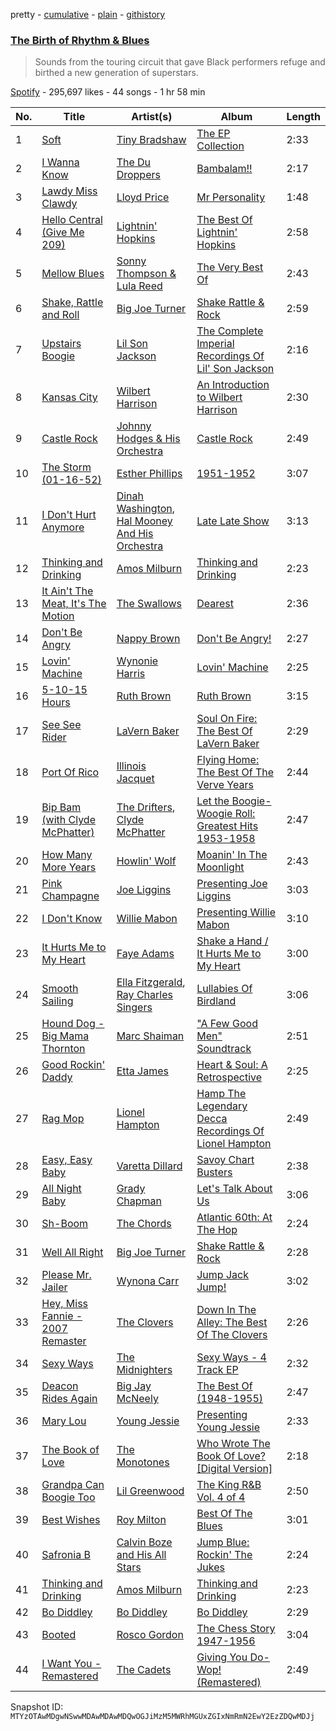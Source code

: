 pretty - [cumulative](/playlists/cumulative/37i9dQZF1DXaOWYud3Cg4V.md) - [plain](/playlists/plain/37i9dQZF1DXaOWYud3Cg4V) - [githistory](https://github.githistory.xyz/mackorone/spotify-playlist-archive/blob/main/playlists/plain/37i9dQZF1DXaOWYud3Cg4V)

### [The Birth of Rhythm & Blues](https://open.spotify.com/playlist/37i9dQZF1DXaOWYud3Cg4V)

> Sounds from the touring circuit that gave Black performers refuge and birthed a new generation of superstars.

[Spotify](https://open.spotify.com/user/spotify) - 295,697 likes - 44 songs - 1 hr 58 min

| No. | Title | Artist(s) | Album | Length |
|---|---|---|---|---|
| 1 | [Soft](https://open.spotify.com/track/5u87THoJXo4YgI7pxjwaqI) | [Tiny Bradshaw](https://open.spotify.com/artist/70sHURBVOq2rwWkmBpDxYa) | [The EP Collection](https://open.spotify.com/album/4wwPcZGpLPcXmm3O8GFNSb) | 2:33 |
| 2 | [I Wanna Know](https://open.spotify.com/track/3HhzA1yBJRUBKwFRTBjI0f) | [The Du Droppers](https://open.spotify.com/artist/409qREwneDD43Jr4dvzsB3) | [Bambalam!!](https://open.spotify.com/album/4a4QguTRGi1qfZ1O7FP6fY) | 2:17 |
| 3 | [Lawdy Miss Clawdy](https://open.spotify.com/track/7KfvtCQWRgFe83LT8qDPJe) | [Lloyd Price](https://open.spotify.com/artist/3iOE5ItEv5xr9fmKi7GNh2) | [Mr Personality](https://open.spotify.com/album/31zYrDzjDvnwd8G1icD0Ki) | 1:48 |
| 4 | [Hello Central \(Give Me 209\)](https://open.spotify.com/track/0ghSTCwxsdWCay1bo9DBmR) | [Lightnin' Hopkins](https://open.spotify.com/artist/6EZzVXM2uDRPmnHWq9yPDE) | [The Best Of Lightnin' Hopkins](https://open.spotify.com/album/7vAiJW4xi4VNmRjcZsLO33) | 2:58 |
| 5 | [Mellow Blues](https://open.spotify.com/track/3nMVDBVk9TF9JUUQFmgDFa) | [Sonny Thompson & Lula Reed](https://open.spotify.com/artist/2fmQwLfdowskywLBhgpqoT) | [The Very Best Of](https://open.spotify.com/album/33S3CxWxHd53RjpZrKyScP) | 2:43 |
| 6 | [Shake, Rattle and Roll](https://open.spotify.com/track/7aLoa1F3EoM8AeC6Ao1RKz) | [Big Joe Turner](https://open.spotify.com/artist/1DTgcOxytJHD8p17mhSgd7) | [Shake Rattle & Rock](https://open.spotify.com/album/3srwW4zf3HJcOItxUokJgI) | 2:59 |
| 7 | [Upstairs Boogie](https://open.spotify.com/track/3ls73k7OYdZByqr065gZS9) | [Lil Son Jackson](https://open.spotify.com/artist/4KfB5Ki4g9PuVqwFuckn0L) | [The Complete Imperial Recordings Of Lil' Son Jackson](https://open.spotify.com/album/3ZOXOkucWOW0uoqrjU9tJu) | 2:16 |
| 8 | [Kansas City](https://open.spotify.com/track/4GvyP7CnBJEV2t7L7vOkjw) | [Wilbert Harrison](https://open.spotify.com/artist/7rETVFaF9VOFPmmzsY3kO6) | [An Introduction to Wilbert Harrison](https://open.spotify.com/album/1Y1TBAbgOzreTno3UasaQX) | 2:30 |
| 9 | [Castle Rock](https://open.spotify.com/track/1fiVhiSdp7mCu4RKwjPrcN) | [Johnny Hodges & His Orchestra](https://open.spotify.com/artist/586u2f7H540oCefUIazflT) | [Castle Rock](https://open.spotify.com/album/4hMfnrM2BPDK9SHSUAcK3Q) | 2:49 |
| 10 | [The Storm \(01\-16\-52\)](https://open.spotify.com/track/5ulCLAV5XwfdzrQj53xDyT) | [Esther Phillips](https://open.spotify.com/artist/0WZ7IgzdjPvwFdjDjjuZm7) | [1951\-1952](https://open.spotify.com/album/6AaRMC4imsC881iTr1DCX2) | 3:07 |
| 11 | [I Don't Hurt Anymore](https://open.spotify.com/track/46bCPNzRmwxbdcyv8YYauN) | [Dinah Washington](https://open.spotify.com/artist/32LHRiof0sa4taYew9i3Fa), [Hal Mooney And His Orchestra](https://open.spotify.com/artist/47ybDT1ZbixVpHfk1CWGzA) | [Late Late Show](https://open.spotify.com/album/2tGHaMOCIXDlyoyBXHv87o) | 3:13 |
| 12 | [Thinking and Drinking](https://open.spotify.com/track/6L5RA7cLhoDF5Gx7HjTJJ4) | [Amos Milburn](https://open.spotify.com/artist/3uZRvkqeNHKLMFQrJBaUCX) | [Thinking and Drinking](https://open.spotify.com/album/4Zp4CAXhvAQiHDj4JkiYlW) | 2:23 |
| 13 | [It Ain't The Meat, It's The Motion](https://open.spotify.com/track/5DowgjLju7riW4EXaZfdTZ) | [The Swallows](https://open.spotify.com/artist/2KL7KDeEPo4rOiM94NaWrq) | [Dearest](https://open.spotify.com/album/4AmBFaXqeJYiS3bMKbVnRX) | 2:36 |
| 14 | [Don't Be Angry](https://open.spotify.com/track/5EsIiqZ3FoOzuP5xZSeZVY) | [Nappy Brown](https://open.spotify.com/artist/7oR6vQt8KT2ZWUpC65jTha) | [Don't Be Angry!](https://open.spotify.com/album/1osQILjanYqyjUaCLeW5ZY) | 2:27 |
| 15 | [Lovin' Machine](https://open.spotify.com/track/3UV8u4aqSU60xR4l7wYzYX) | [Wynonie Harris](https://open.spotify.com/artist/4Imc3wiT22cuynvQNpXcVn) | [Lovin' Machine](https://open.spotify.com/album/4oHzoB06yfTbggLGro4Oxo) | 2:25 |
| 16 | [5\-10\-15 Hours](https://open.spotify.com/track/0w20j6tOA22U8Q8brOysGK) | [Ruth Brown](https://open.spotify.com/artist/4EYVgfZJ8wKXWmIvCx3gOY) | [Ruth Brown](https://open.spotify.com/album/1k5uQeczqciJ3kOcETQvAI) | 3:15 |
| 17 | [See See Rider](https://open.spotify.com/track/0HsYttDxOv3neiw3L0wimY) | [LaVern Baker](https://open.spotify.com/artist/0V6zo2mJw9FdwWLClKC9yw) | [Soul On Fire: The Best Of LaVern Baker](https://open.spotify.com/album/656bjmiiDmAKjaC9U5HXbh) | 2:29 |
| 18 | [Port Of Rico](https://open.spotify.com/track/25wcxxmSx7jlpkQTgqpojg) | [Illinois Jacquet](https://open.spotify.com/artist/6HzzZqLS76PGbKaw6dIMHZ) | [Flying Home: The Best Of The Verve Years](https://open.spotify.com/album/5ELln9eZPCEhKfMrB3SbS8) | 2:44 |
| 19 | [Bip Bam \(with Clyde McPhatter\)](https://open.spotify.com/track/3U7ZZvQMprdLea0cD3QEKX) | [The Drifters](https://open.spotify.com/artist/1FqqOl9itIUpXr4jZPIVoT), [Clyde McPhatter](https://open.spotify.com/artist/4WL6MC4jDW7w7K9hfc4MVS) | [Let the Boogie\-Woogie Roll: Greatest Hits 1953\-1958](https://open.spotify.com/album/3kn3zuGVSTkIeFKYnPgI7B) | 2:47 |
| 20 | [How Many More Years](https://open.spotify.com/track/0MkINaEoNBJfG9G6ewd4xM) | [Howlin' Wolf](https://open.spotify.com/artist/0Wxy5Qka8BN9crcFkiAxSR) | [Moanin' In The Moonlight](https://open.spotify.com/album/76MT4lqzC1oSvSYnHHjMam) | 2:43 |
| 21 | [Pink Champagne](https://open.spotify.com/track/720ucZYHzfmoHxge37h8Pk) | [Joe Liggins](https://open.spotify.com/artist/5csKyypxXUXTNBUGuCrsoV) | [Presenting Joe Liggins](https://open.spotify.com/album/3hszd9c8nejbnEIDwCwo3n) | 3:03 |
| 22 | [I Don't Know](https://open.spotify.com/track/7J8g9n29cAxSlLxeHrKCLI) | [Willie Mabon](https://open.spotify.com/artist/7rmHrwuyVuFNIvikHchsQn) | [Presenting Willie Mabon](https://open.spotify.com/album/2Y3IduVxiiyB9cxhFthGim) | 3:10 |
| 23 | [It Hurts Me to My Heart](https://open.spotify.com/track/5zlYphxm4NbQLdwjmdedqP) | [Faye Adams](https://open.spotify.com/artist/1bx4W3T0zPKzmsrRTvquWV) | [Shake a Hand / It Hurts Me to My Heart](https://open.spotify.com/album/6EJmbWQA8saJygAAslAUVE) | 3:00 |
| 24 | [Smooth Sailing](https://open.spotify.com/track/6vubuLvaXL1bO4hQbAzG2E) | [Ella Fitzgerald](https://open.spotify.com/artist/5V0MlUE1Bft0mbLlND7FJz), [Ray Charles Singers](https://open.spotify.com/artist/716xTLDou3FHSi9mXOMU1Z) | [Lullabies Of Birdland](https://open.spotify.com/album/44zUpA9KsYPplGV7HZmE8K) | 3:06 |
| 25 | [Hound Dog \- Big Mama Thornton](https://open.spotify.com/track/1D2Rry5X9rQefHiAgjDyzH) | [Marc Shaiman](https://open.spotify.com/artist/4A5NGno1SttXk4vB4SLGHo) | ["A Few Good Men" Soundtrack](https://open.spotify.com/album/427yEXDJIEwSyecqczfbLu) | 2:51 |
| 26 | [Good Rockin' Daddy](https://open.spotify.com/track/2tVssyr73lk9hNQr5z7iAD) | [Etta James](https://open.spotify.com/artist/0iOVhN3tnSvgDbcg25JoJb) | [Heart & Soul: A Retrospective](https://open.spotify.com/album/6s1DWmUCmFjzD09SRdnfVH) | 2:25 |
| 27 | [Rag Mop](https://open.spotify.com/track/5SOjgaven2icwH6GrRgzGL) | [Lionel Hampton](https://open.spotify.com/artist/2PjgZkwAEk7UTin4jP6HLP) | [Hamp The Legendary Decca Recordings Of Lionel Hampton](https://open.spotify.com/album/4u5Gz5gglo9hj5G47NffQA) | 2:49 |
| 28 | [Easy, Easy Baby](https://open.spotify.com/track/2s6pzL98avAtHxH5GaqII2) | [Varetta Dillard](https://open.spotify.com/artist/39AMDMPl2TPIIylBZX8P3O) | [Savoy Chart Busters](https://open.spotify.com/album/1ya7hsBLid444IDo6kK2Fb) | 2:38 |
| 29 | [All Night Baby](https://open.spotify.com/track/4YVi8h35Add8ui2QBgKJbj) | [Grady Chapman](https://open.spotify.com/artist/4jc5lAVFca2RBUH1sg3OdB) | [Let's Talk About Us](https://open.spotify.com/album/2E60I7exSolMxb8svu9I29) | 3:06 |
| 30 | [Sh\-Boom](https://open.spotify.com/track/5TiUTAPurormiQX9gE0CAQ) | [The Chords](https://open.spotify.com/artist/3xXSg1WJPGJuNjQV0REAzk) | [Atlantic 60th: At The Hop](https://open.spotify.com/album/6LFNpN228ffJyxBHQx1a9H) | 2:24 |
| 31 | [Well All Right](https://open.spotify.com/track/2Sr6cn0EoafyV5brhrOEda) | [Big Joe Turner](https://open.spotify.com/artist/1DTgcOxytJHD8p17mhSgd7) | [Shake Rattle & Rock](https://open.spotify.com/album/3srwW4zf3HJcOItxUokJgI) | 2:28 |
| 32 | [Please Mr\. Jailer](https://open.spotify.com/track/26HKyKKbVrfbEgeR4dDsea) | [Wynona Carr](https://open.spotify.com/artist/0v6JkAzkEJ6lCw6hAVs5VP) | [Jump Jack Jump!](https://open.spotify.com/album/7xAQpANaShSbcAUfPs39ci) | 3:02 |
| 33 | [Hey, Miss Fannie \- 2007 Remaster](https://open.spotify.com/track/0TVLbglfKuQ5WtAFFa06HI) | [The Clovers](https://open.spotify.com/artist/0ckkj0a9CvIJr4h84B0OlN) | [Down In The Alley: The Best Of The Clovers](https://open.spotify.com/album/39FLNjOqur5u3WbvsoFg6S) | 2:26 |
| 34 | [Sexy Ways](https://open.spotify.com/track/2rPldGkXgTyfehH8uRss0k) | [The Midnighters](https://open.spotify.com/artist/5IMmgN6diakOaeFp8ydvDu) | [Sexy Ways \- 4 Track EP](https://open.spotify.com/album/0YTiWX0LrfxXDfyBJnW5E3) | 2:32 |
| 35 | [Deacon Rides Again](https://open.spotify.com/track/6VT0pyPchEgvAQeCfMVB2m) | [Big Jay McNeely](https://open.spotify.com/artist/5K3FOIJ4gEZlPaJJpqaXmm) | [The Best Of \(1948\-1955\)](https://open.spotify.com/album/4hPy6XBw8d7WtgDA3WKwUf) | 2:47 |
| 36 | [Mary Lou](https://open.spotify.com/track/3w6T243eOhuXv6dfasQcoe) | [Young Jessie](https://open.spotify.com/artist/1sTrSq571Q88nMlONdgtth) | [Presenting Young Jessie](https://open.spotify.com/album/53YwQ42xC9PmrqBHgQOilc) | 2:33 |
| 37 | [The Book of Love](https://open.spotify.com/track/1N131UBLlYAUJNVpHOfEc1) | [The Monotones](https://open.spotify.com/artist/39aV9if9R4QuPZxrJsxc9a) | [Who Wrote The Book Of Love? \[Digital Version\]](https://open.spotify.com/album/2Bpr0LzFjdDjBHKsT9JxOV) | 2:18 |
| 38 | [Grandpa Can Boogie Too](https://open.spotify.com/track/0YiYXAmMqmLQgaJsMQkWgp) | [Lil Greenwood](https://open.spotify.com/artist/1RHzjHTL6ssV7dQPZ4HoYB) | [The King R&B Vol\. 4 of 4](https://open.spotify.com/album/6NsKZppxFo3ESq1JhrFYit) | 2:50 |
| 39 | [Best Wishes](https://open.spotify.com/track/6fG9YAjxpQXbUyz4tENFzN) | [Roy Milton](https://open.spotify.com/artist/02tMtF5FVucqAJW2TQB9ig) | [Best Of The Blues](https://open.spotify.com/album/7krDrZMLilqYK5ieEVOrpl) | 3:01 |
| 40 | [Safronia B](https://open.spotify.com/track/27kwBNU1VWNRPjFxvz8EOt) | [Calvin Boze and His All Stars](https://open.spotify.com/artist/4eoLuYkFKv9tETDJoVMgQM) | [Jump Blue: Rockin' The Jukes](https://open.spotify.com/album/5IYJY3LB4L1HDrgaA895kk) | 2:24 |
| 41 | [Thinking and Drinking](https://open.spotify.com/track/6L5RA7cLhoDF5Gx7HjTJJ4) | [Amos Milburn](https://open.spotify.com/artist/3uZRvkqeNHKLMFQrJBaUCX) | [Thinking and Drinking](https://open.spotify.com/album/4Zp4CAXhvAQiHDj4JkiYlW) | 2:23 |
| 42 | [Bo Diddley](https://open.spotify.com/track/2R7uUQ0Dehu80gsOcydQC9) | [Bo Diddley](https://open.spotify.com/artist/2bmixwMZXlkl2sbIbOfviq) | [Bo Diddley](https://open.spotify.com/album/1cbtDEwxCjMhglb49OgNBR) | 2:29 |
| 43 | [Booted](https://open.spotify.com/track/3mKwsHWqKv7mzVpZZwPsPH) | [Rosco Gordon](https://open.spotify.com/artist/35SkZMI5CPiCude4FW45O9) | [The Chess Story 1947\-1956](https://open.spotify.com/album/33Ow1zrnDZND0gJFibphEf) | 3:04 |
| 44 | [I Want You \- Remastered](https://open.spotify.com/track/4DJHfD8qXvko3yGNCAOH9A) | [The Cadets](https://open.spotify.com/artist/6kGIQDvdaEyZBA3aUyRHIO) | [Giving You Do\-Wop! \(Remastered\)](https://open.spotify.com/album/4Bs215DPmboswx7jMnuaDm) | 2:49 |

Snapshot ID: `MTYzOTAwMDgwNSwwMDAwMDAwMDQwOGJiMzM5MWRhMGUxZGIxNmRmN2EwY2EzZDQwMDJj`
